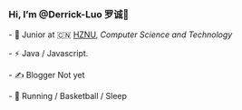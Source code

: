 ###  Hi, I’m @Derrick-Luo  罗诚👋

\- 🍻 Junior at 🇨🇳 [HZNU](https://www.hznu.edu.cn/), *_Computer Science and Technology_*

\- ⚡ Java / Javascript.

\- ✍️ Blogger Not yet

\- 🏃 Running / Basketball / Sleep
<!---
Derrick-Luo/Derrick-Luo is a ✨ special ✨ repository because its `README.md` (this file) appears on your GitHub profile.
You can click the Preview link to take a look at your changes.
--->
